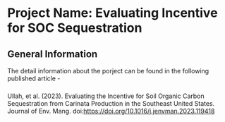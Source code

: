 # Project Name: Evaluating Incentive for SOC Sequestration 
## General Information
The detail information about the porject can be found in the following published article - 
###
Ullah, et al. (2023). Evaluating the Incentive for Soil Organic Carbon Sequestration from Carinata Production in the Southeast United States. Journal of Env. Mang. doi:https://doi.org/10.1016/j.jenvman.2023.119418 
